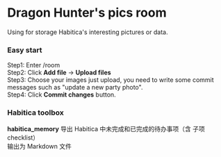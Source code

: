 # Dragon Hunter's pics room
Using for storage Habitica's interesting pictures or data.

### Easy start
Step1: Enter /room  
Step2: Click **Add file** -> **Upload files**  
Step3: Choose your images just upload, you need to write some commit messages such as "update a new party photo".  
Step4: Click **Commit changes** button. 

### Habitica toolbox
**habitica_memory**
导出 Habitica 中未完成和已完成的待办事项（含 子项checklist）  
输出为 Markdown 文件

